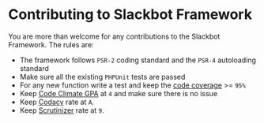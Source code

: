 # Contributing to Slackbot Framework
You are more than welcome for any contributions to the Slackbot Framework. The rules are:
* The framework follows `PSR-2` coding standard and the `PSR-4` autoloading standard
* Make sure all the existing `PHPUnit` tests are passed
* For any new function write a test and keep the [code coverage](https://codeclimate.com/github/iranianpep/slackbot/coverage) >= `95%`
* Keep [Code Climate GPA](https://codeclimate.com/github/iranianpep/slackbot) at `4` and make sure there is no issue
* Keep [Codacy](https://www.codacy.com/app/iranianpep/slackbot/dashboard) rate at `A`.
* Keep [Scrutinizer](https://scrutinizer-ci.com/g/iranianpep/slackbot) rate at `9`.

